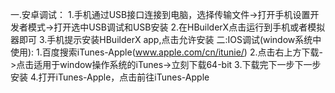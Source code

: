 一.安卓调试：
	1.手机通过USB接口连接到电脑，选择传输文件->打开手机设置开发者模式->打开选中USB调试和USB安装
	2.在HBuilderX点击运行到手机或者模拟器即可
	3.手机提示安装HBuilderX app,点击允许安装
二:IOS调试(window系统中使用):
	1.百度搜索iTunes-Apple(www.apple.com/cn/itunie/)
	2.点击右上方下载->点击适用于window操作系统的iTunes->立刻下载64-bit
	3.下载完下一步下一步安装
	4.打开iTunes-Apple，点击前往iTunes-Apple